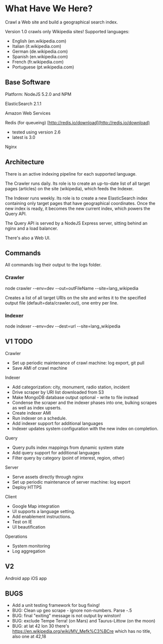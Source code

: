 # What Have We Here? #

Crawl a Web site and build a geographical search index.

Version 1.0 crawls only Wikipedia sites!  Supported languages:

- English (en.wikipedia.com)
- Italian (it.wikipedia.com)
- German (de.wikipedia.com)
- Spanish (en.wikipedia.com)
- French (fr.wikipedia.com)
- Portuguese (pt.wikipedia.com)

## Base Software ##

Platform: NodeJS 5.2.0 and NPM

ElasticSearch 2.1.1

Amazon Web Services

Redis (for queueing)  [http://redis.io/download](http://redis.io/download)
 - tested using version 2.6  
 - latest is 3.0

Nginx

## Architecture ##

There is an active indexing pipeline for each supported language.

The Crawler runs daily.  Its role is to create an up-to-date list of all target pages
(articles) on the site (wikipedia), which feeds the Indexer.

The Indexer runs weekly.  Its role is to create a new ElasticSearch index containing only
target pages that have geographical coordinates.  Once the new index is ready, it 
becomes the new current index, which powers the Query API.

The Query API is served by a NodeJS Express server, sitting behind an nginx and a load 
balancer. 

There's also a Web UI.

## Commands ## 

All commands log their output to the logs folder.

### Crawler ###

  node crawler --env=dev --out=outFileName --site=lang\_wikipedia

Creates a list of all target URIs on the site and writes it to the specified output
file (default=data/crawler.out), one entry per line.

### Indexer ###

  node indexer --env=dev --dest=url --site=lang\_wikipedia

## V1 TODO ##

Crawler

- Set up periodic maintenance of crawl machine: log export, git pull
- Save AMI of crawl machine

Indexer

- Add categorization: city, monument, radio station, incident
- Drive scraper by URI list downloaded from S3
- Make MongoDB database output optional - write to file instead 
- Condense the scraper and the indexer phases into one, bulking scrapes as well as index upserts.
- Create indexer AMI
- Run indexer on a schedule.
- Add indexer support for additional languages
- Indexer updates system configuration with the new index on completion.

Query

- Query pulls index mappings from dynamic system state
- Add query support for additional languages
- Filter query by category (point of interest, region, other)

Server
- Serve assets directly through nginx
- Set up periodic maintenance of server machine: log export 
- Deploy HTTPS

Client
- Google Map integration
- UI supports a language setting.
- Add enablement instructions.
- Test on IE
- UI beautification

Operations
- System monitoring
- Log aggregation

## V2 ##

Android app
iOS app

## BUGS ##

- Add a unit testing framework for bug fixing!
- BUG: Clean up geo scrape - ignore non-numbers.  Parse -.5
- BUG: final "exiting" message is not output by winston!
- BUG: exclude Tempe Terra! (on Mars) and Taurus-Littow (on the moon)
- BUG: at lat 42 lon 30 there's https://en.wikipedia.org/wiki/MV_Mefk%C3%BCre which has no title, also one at 42,18
